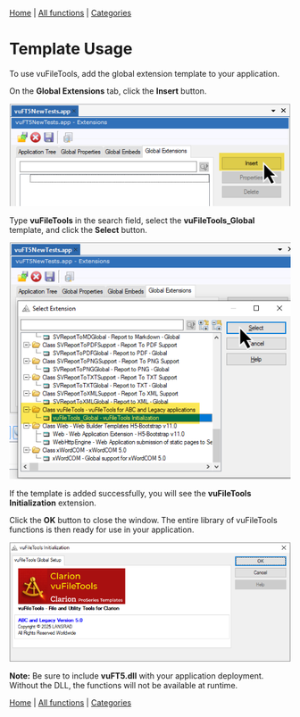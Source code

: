 [Home](../index.md) | [All functions](../all-functions.md) | [Categories](../categories/index.md)

# Template Usage

To use vuFileTools, add the global extension template to your application.

On the **Global Extensions** tab, click the **Insert** button.  

![](assets/images/AddTemplate1.png)

Type **vuFileTools** in the search field, select the **vuFileTools_Global** template, and click the **Select** button.  

![](assets/images/AddTemplate2.png)

If the template is added successfully, you will see the **vuFileTools Initialization** extension.  

Click the **OK** button to close the window. The entire library of vuFileTools functions is then ready for use in your application.  

![](assets/images/AddTemplate3.png)

**Note:** Be sure to include **vuFT5.dll** with your application deployment. Without the DLL, the functions will not be available at runtime.

[Home](../index.md) | [All functions](../all-functions.md) | [Categories](../categories/index.md)